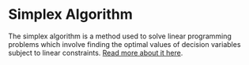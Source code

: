 # Simplex Algorithm
The simplex algorithm is a method used to solve linear programming problems which involve finding the optimal values of decision variables subject to linear constraints. [Read more about it here](https://medium.com/@jacob.d.moore1/coding-the-simplex-algorithm-from-scratch-using-python-and-numpy-93e3813e6e70).
